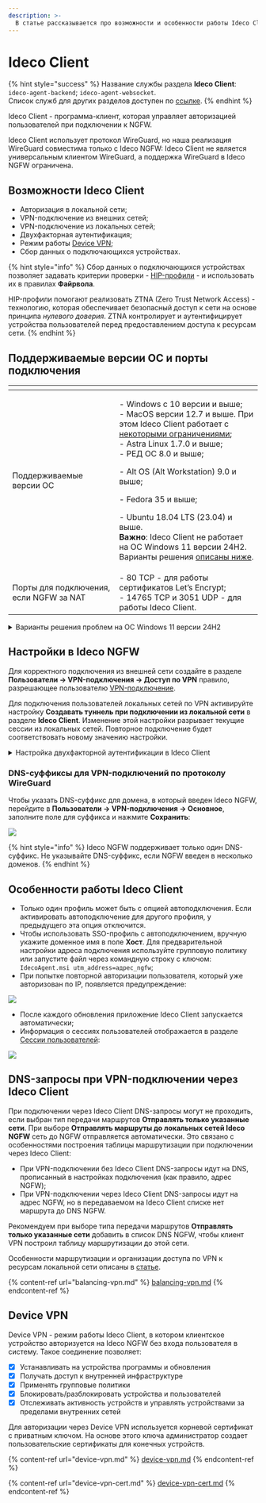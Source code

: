 ```yaml
---
description: >-
  В статье рассказывается про возможности и особенности работы Ideco Сlient.
---
```


# Ideco Client

{% hint style="success" %}
Название службы раздела **Ideco Сlient**: `ideco-agent-backend`; `ideco-agent-websocket`.\
Список служб для других разделов доступен по [ссылке](/settings/server-management/terminal/README.md).
{% endhint %}

Ideco Client - программа-клиент, которая управляет авторизацией пользователей при подключении к NGFW.

Ideco Client использует протокол WireGuard, но наша реализация WireGuard совместима только с Ideco NGFW: Ideco Client не является универсальным клиентом WireGuard, а поддержка WireGuard в Ideco NGFW ограничена.

## Возможности Ideco Сlient

* Авторизация в локальной сети;
* VPN-подключение из внешних сетей;
* VPN-подключение из локальных сетей;
* Двухфакторная аутентификация;
* Режим работы [Device VPN](/settings/users/ideco-client/device-vpn.md);
* Сбор данных о подключающихся устройствах.

{% hint style="info" %}
Сбор данных о подключающихся устройствах позволяет задавать критерии проверки - [HIP-профили](/settings/users/hip-profiles.md) - и использовать их в правилах **Файрвола**.

HIP-профили помогают реализовать ZTNA (Zero Trust Network Access) - технологию, которая обеспечивает безопасный доступ к сети на основе принципа _нулевого доверия_. ZTNA контролирует и аутентифицирует устройства пользователей перед предоставлением доступа к ресурсам сети.
{% endhint %}

## Поддерживаемые версии ОС и порты подключения

<table data-header-hidden><thead><tr><th width="200"></th><th></th></tr></thead><tbody><tr><td>Поддерживаемые версии ОС</td><td><p>- Windows с 10 версии и выше;<br>- MacOS версии 12.7 и выше. При этом Ideco Client работает с <a href="ideco-client-macos.md">некоторыми ограничениями</a>;<br>- Astra Linux 1.7.0 и выше;<br>- РЕД ОС 8.0 и выше;</p><p>- Alt OS (Alt Workstation) 9.0 и выше;</p><p>- Fedora 35 и выше;</p><p>- Ubuntu 18.04 LTS (23.04) и выше.<br><strong>Важно</strong>: Ideco Client не работает на ОС Windows 11 версии 24H2. Варианты решения <a href="./#varianty-resheniya-problem-na-os-windows-11-versii-24h2">описаны ниже</a>.</p></td></tr><tr><td>Порты для подключения, если NGFW за NAT</td><td>- 80 TCP - для работы сертификатов Let’s Encrypt;<br>- 14765 TCP и 3051 UDP - для работы Ideco Client.</td></tr></tbody></table>

<details>

<summary>Варианты решения проблем на ОС Windows 11 версии 24H2</summary>

* Включить компонент **Virtual Machine Platform**:

  1\. Установите последнюю версию [MS Visual C++ Redistributable](https://learn.microsoft.com/en-us/cpp/windows/latest-supported-vc-redist).

  2\. Нажмите комбинацию клавиш **Windows + R** и введите команду `appwiz.cpl`.

  3\. В левой части окна выберите **Включение или отключение компонентов Windows**.

  4\. Включите функцию **Virtual Machine Platform** (**Платформа виртуальной машины**).

  5\. Нажмите **ОК** и перезагрузите компьютер.

* Вернуть предыдущую версию операционной системы Windows 11 23H2;

* Использовать альтернативный способ [VPN-подключения](/settings/users/authorization/vpn-connection/README.md).

</details>

## Настройки в Ideco NGFW

Для корректного подключения из внешней сети создайте в разделе **Пользователи -> VPN-подключения -> Доступ по VPN** правило, разрешающее пользователю [VPN-подключение](/settings/users/authorization/vpn-connection/README.md).

Для подключения пользователей локальных сетей по VPN активируйте настройку **Создавать туннель при подключении из локальной сети** в разделе **Ideco Client**. Изменение этой настройки разрывает текущие сессии из локальных сетей. Повторное подключение будет соответствовать новому значению настройки.

<details>

<summary>Настройка двухфакторной аутентификации в Ideco Client</summary>

Выполните действия:

* В веб-интерфейсе Ideco NGFW:

1\. Создайте учетную запись пользователя в разделе **Пользователи -> Учетные записи**.

2\. Перейдите в раздел **Пользователи -> Двухфакторная аутентификация** и выберите подходящие типы. Настройте двухфакторную аутентификацию способами, указанными в [статье](/settings/users/two-factor-authentication.md).

3\. Добавьте правило в разделе **Пользователи -> VPN-подключения -> Доступ по VPN**. В настройках правила укажите созданную учетную запись пользователя и тип двухфакторной аутентификации, выбранный в шаге 2. В поле **Протоколы** укажите значение **Любой**:

![](/.gitbook/assets/vpn-authorization2.png)

* На устройстве пользователя:

1\. Установите и запустите приложение Ideco Client. Инструкции по установке: [Windows](/settings/users/ideco-client/ideco-client-windows.md), [MacOS](/settings/users/ideco-client/ideco-client-macos.md), [Linux](/settings/users/ideco-client/ideco-client-linux.md).

2\. Авторизуйтесь через настроенную учетную запись пользователя:

 ![](/.gitbook/assets/ideco-client2.png)

3\. Введите код двухфакторной аутентификации:

![](/.gitbook/assets/ideco-client9.png)

</details>

### DNS-суффиксы для VPN-подключений по протоколу WireGuard

Чтобы указать DNS-суффикс для домена, в который введен Ideco NGFW, перейдите в **Пользователи -> VPN-подключения -> Основное**, заполните поле для суффикса и нажмите **Сохранить**:

![](/.gitbook/assets/vpn-authorization17.png)

{% hint style="info" %}
Ideco NGFW поддерживает только один DNS-суффикс. Не указывайте DNS-суффикс, если NGFW введен в несколько доменов.
{% endhint %}

## Особенности работы Ideco Client

* Только один профиль может быть с опцией автоподключения. Если активировать автоподключение для другого профиля, у предыдущего эта опция отключится.
* Чтобы использовать SSO-профиль с автоподключением, вручную укажите доменное имя в поле **Хост**. Для предварительной настройки адреса подключения используйте групповую политику или запустите файл через командную строку с ключом: `IdecoAgent.msi utm_address=адрес_ngfw`;
* При попытке повторной авторизации пользователя, который уже авторизован по IP, появляется предупреждение:

![](/.gitbook/assets/ideco-client8.png)

* После каждого обновления приложение Ideco Client запускается автоматически;
* Информация о сессиях пользователей отображается в разделе [Сессии пользователей](/settings/monitor/authorized-users.md):

![](/.gitbook/assets/monitor-connections8.png)

## DNS-запросы при VPN-подключении через Ideco Client

При подключении через Ideco Client DNS-запросы могут не проходить, если выбран тип передачи маршрутов **Отправлять только указанные сети**. При выборе **Отправлять маршруты до локальных сетей Ideco NGFW** сеть до NGFW отправляется автоматически. Это связано с особенностями построения таблицы маршрутизации при подключении через Ideco Client:

* При VPN-подключении без Ideco Client DNS-запросы идут на DNS, прописанный в настройках подключения (как правило, адрес NGFW);
* При VPN-подключении через Ideco Client DNS-запросы идут на адрес NGFW, но в передаваемом на Ideco Client списке нет маршрута до DNS NGFW.

Рекомендуем при выборе типа передачи маршрутов **Отправлять только указанные сети** добавить в список DNS NGFW, чтобы клиент VPN построил таблицу маршрутизации до этой сети.

Особенности маршрутизации и организации доступа по VPN к ресурсам локальной сети описаны в [статье](/settings/users/authorization/vpn-connection/features.md).

{% content-ref url="balancing-vpn.md" %}
[balancing-vpn.md](/settings/users/ideco-client/balancing-vpn.md)
{% endcontent-ref %}

## Device VPN

Device VPN - режим работы Ideco Client, в котором клиентское устройство авторизуется на Ideco NGFW без входа пользователя в систему. Такое соединение позволяет:

* [x] Устанавливать на устройства программы и обновления
* [x] Получать доступ к внутренней инфраструктуре
* [x] Применять групповые политики
* [x] Блокировать/разблокировать устройства и пользователей
* [x] Отслеживать активность устройств и управлять устройствами за пределами внутренних сетей

Для авторизации через Device VPN используется корневой сертификат с приватным ключом. На основе этого ключа администратор создает пользовательские сертификаты для конечных устройств.

{% content-ref url="device-vpn.md" %}
[device-vpn.md](/settings/users/ideco-client/device-vpn.md)
{% endcontent-ref %}

{% content-ref url="device-vpn-cert.md" %}
[device-vpn-cert.md](/settings/users/ideco-client/device-vpn-cert.md)
{% endcontent-ref %}